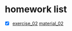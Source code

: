 # homework list
- [x] [exercise_02](https://github.com/spaceandnight/compuational_physics_N2015301020065/blob/master/myname.md) [material_02](https://github.com/spaceandnight/compuational_physics_N2015301020065/blob/master/myname.py)
